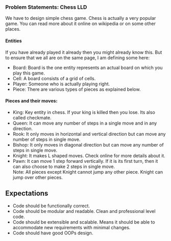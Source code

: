 ### Problem Statements: Chess LLD
We have to design simple chess game. Chess is actually a very popular game. You can read more about it online on wikipedia or on some other places.

#### Entities
If you have already played it already then you might already know this. But to ensure that we all are on the same page, I am defining some here:
* Board: Board is the one entity represents an actual board on which you play this game.
* Cell: A board consists of a grid of cells.
* Player: Someone who is actually playing right.
* Piece: There are various types of pieces as explained below.

#### Pieces and their moves:
* King: Key entity in chess. If your king is killed then you lose. Its also called checkmate.
* Queen: It can move any number of steps in a single move and in any direction.
* Rook: It only moves in horizontal and vertical direction but can move any number of steps in single move.
* Bishop: It only moves in diagonal direction but can move any number of steps in single move.
* Knight: It makes L shaped moves. Check online for more details about it.
* Pawn: It can move 1 step forward vertically. If it is its first turn, then it can also choose to make 2 steps in single move.  
  Note: All pieces except Knight cannot jump any other piece. Knight can jump over other pieces.

## Expectations
* Code should be functionally correct.
* Code should be modular and readable. Clean and professional level code.
* Code should be extensible and scalable. Means it should be able to accommodate new requirements with minimal changes.
* Code should have good OOPs design.